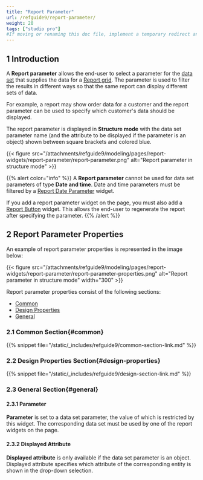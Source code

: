 ```yaml
---
title: "Report Parameter"
url: /refguide9/report-parameter/
weight: 20
tags: ["studio pro"]
#If moving or renaming this doc file, implement a temporary redirect and let the respective team know they should update the URL in the product. See Mapping to Products for more details.
---
```


## 1 Introduction

A **Report parameter** allows the end-user to select a parameter for the [data set](/refguide9/data-sets/) that supplies the data for a [Report grid](/refguide9/report-grid/). The parameter is used to filter the results in different ways so that the same report can display different sets of data.

For example, a report may show order data for a customer and the report parameter can be used to specify which customer's data should be displayed.

The report parameter is displayed in **Structure mode** with the data set parameter name (and the attribute to be displayed if the parameter is an object) shown between square brackets and colored blue.

{{< figure src="/attachments/refguide9/modeling/pages/report-widgets/report-parameter/report-parameter.png" alt="Report parameter in structure mode" >}}

{{% alert color="info" %}}
A **Report parameter** cannot be used for data set parameters of type **Date and time**. Date and time parameters must be filtered by a [Report Date Parameter](/refguide9/report-date-parameter/) widget.

If you add a report parameter widget on the page, you must also add a [Report Button](/refguide9/report-button/) widget. This allows the end-user to regenerate the report after specifying the parameter.
{{% /alert %}}

## 2 Report Parameter Properties

An example of report parameter properties is represented in the image below:

{{< figure src="/attachments/refguide9/modeling/pages/report-widgets/report-parameter/report-parameter-properties.png" alt="Report parameter in structure mode"   width="300"  >}}

Report parameter properties consist of the following sections:

* [Common](#common)
* [Design Properties](#design-properties)
* [General](#general)

### 2.1 Common Section{#common}

{{% snippet file="/static/_includes/refguide9/common-section-link.md" %}}

### 2.2 Design Properties Section{#design-properties}

{{% snippet file="/static/_includes/refguide9/design-section-link.md" %}}

### 2.3 General Section{#general}

#### 2.3.1 Parameter

**Parameter** is set to a data set parameter, the value of which is restricted by this widget. The corresponding data set must be used by one of the report widgets on the page.

#### 2.3.2 Displayed Attribute

**Displayed attribute** is only available if the data set parameter is an object. Displayed attribute specifies which attribute of the corresponding entity is shown in the drop-down selection.
